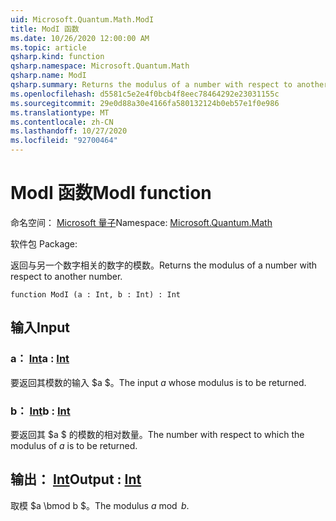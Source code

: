 ```yaml
---
uid: Microsoft.Quantum.Math.ModI
title: ModI 函数
ms.date: 10/26/2020 12:00:00 AM
ms.topic: article
qsharp.kind: function
qsharp.namespace: Microsoft.Quantum.Math
qsharp.name: ModI
qsharp.summary: Returns the modulus of a number with respect to another number.
ms.openlocfilehash: d5581c5e2e4f0bcb4f8eec78464292e23031155c
ms.sourcegitcommit: 29e0d88a30e4166fa580132124b0eb57e1f0e986
ms.translationtype: MT
ms.contentlocale: zh-CN
ms.lasthandoff: 10/27/2020
ms.locfileid: "92700464"
---
```

# <a name="modi-function"></a><span data-ttu-id="dc95f-102">ModI 函数</span><span class="sxs-lookup"><span data-stu-id="dc95f-102">ModI function</span></span>

<span data-ttu-id="dc95f-103">命名空间： [Microsoft 量子](xref:Microsoft.Quantum.Math)</span><span class="sxs-lookup"><span data-stu-id="dc95f-103">Namespace: [Microsoft.Quantum.Math](xref:Microsoft.Quantum.Math)</span></span>

<span data-ttu-id="dc95f-104">软件包 [](https://nuget.org/packages/)</span><span class="sxs-lookup"><span data-stu-id="dc95f-104">Package: [](https://nuget.org/packages/)</span></span>


<span data-ttu-id="dc95f-105">返回与另一个数字相关的数字的模数。</span><span class="sxs-lookup"><span data-stu-id="dc95f-105">Returns the modulus of a number with respect to another number.</span></span>

```qsharp
function ModI (a : Int, b : Int) : Int
```


## <a name="input"></a><span data-ttu-id="dc95f-106">输入</span><span class="sxs-lookup"><span data-stu-id="dc95f-106">Input</span></span>

### <a name="a--int"></a><span data-ttu-id="dc95f-107">a： [Int](xref:microsoft.quantum.lang-ref.int)</span><span class="sxs-lookup"><span data-stu-id="dc95f-107">a : [Int](xref:microsoft.quantum.lang-ref.int)</span></span>

<span data-ttu-id="dc95f-108">要返回其模数的输入 $a $。</span><span class="sxs-lookup"><span data-stu-id="dc95f-108">The input $a$ whose modulus is to be returned.</span></span>


### <a name="b--int"></a><span data-ttu-id="dc95f-109">b： [Int](xref:microsoft.quantum.lang-ref.int)</span><span class="sxs-lookup"><span data-stu-id="dc95f-109">b : [Int](xref:microsoft.quantum.lang-ref.int)</span></span>

<span data-ttu-id="dc95f-110">要返回其 $a $ 的模数的相对数量。</span><span class="sxs-lookup"><span data-stu-id="dc95f-110">The number with respect to which the modulus of $a$ is to be returned.</span></span>



## <a name="output--int"></a><span data-ttu-id="dc95f-111">输出： [Int](xref:microsoft.quantum.lang-ref.int)</span><span class="sxs-lookup"><span data-stu-id="dc95f-111">Output : [Int](xref:microsoft.quantum.lang-ref.int)</span></span>

<span data-ttu-id="dc95f-112">取模 $a \bmod b $。</span><span class="sxs-lookup"><span data-stu-id="dc95f-112">The modulus $a \bmod b$.</span></span>